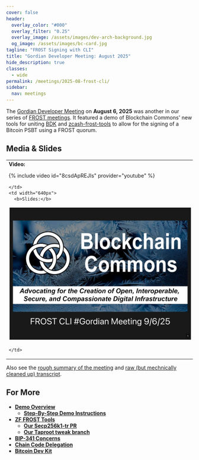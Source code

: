 ```yaml
---
cover: false
header:
  overlay_color: "#000"
  overlay_filter: "0.25"
  overlay_image: /assets/images/dev-arch-background.jpg
  og_image: /assets/images/bc-card.jpg
tagline: "FROST Signing with CLI"
title: "Gordian Developer Meeting: August 2025"
hide_description: true
classes:
  - wide
permalink: /meetings/2025-08-frost-cli/
sidebar:
  nav: meetings
---
```


The [Gordian Developer Meeting](https://www.blockchaincommons.com/subscribe/#gordian-developers) on **August 6, 2025** was another in our series of [FROST meetings](https://developer.blockchaincommons.com/frost/#events). It featured a demo of Blockchain Commons' new tools for uniting [BDK](https://bitcoindevkit.org/) and [zcash-frost-tools](https://github.com/BlockchainCommons/zcash-frost-tools) to allow for the signing of a Bitcoin PSBT using a FROST quorum. 

## Media & Slides

<table width="100%">
  <tr>
    <td width="640px">
      <b>Video:</b>

{% include video id="8csdApREJIs" provider="youtube" %}

    </td>
    <td width="640px">
      <b>Slides:</b>

<a href="/assets/pdfs/2025-08-frost-cli.pdf"><img src="/assets/pdfs/2025-08-frost-cli.jpg" style="border:2px solid white"></a>

    </td>
  </tr>
</table>

Also see the [rough summary of the meeting](/meetings/2025-08-frost-cli/summary/) and [raw (but mechnically cleaned up) transcript](/meetings/2025-08-frost-cli/transcript/).

## For More

* [**Demo Overview**](https://hackmd.io/@bc-community/H1MfEMdvel)
   * [**Step-By-Step Demo Instructions**](https://hackmd.io/@bc-community/BJ2VtYKUxl)
* [**ZF FROST Tools**](https://github.com/ZcashFoundation/frost-tools)
   * [**Our Secp256k1-tr PR**](https://github.com/ZcashFoundation/frost-tools/pull/537)
   * [**Our Taproot tweak branch**](https://github.com/BlockchainCommons/zcash-frost-tools/pull/2)
* [**BIP-341 Concerns**](https://github.com/ZcashFoundation/frost/pull/730#issuecomment-2362363340)
* [**Chain Code Delegation**](https://delvingbitcoin.org/t/chain-code-delegation-private-access-control-for-bitcoin-keys/1837)
* [**Bitcoin Dev Kit**](https://bitcoindevkit.org/)
